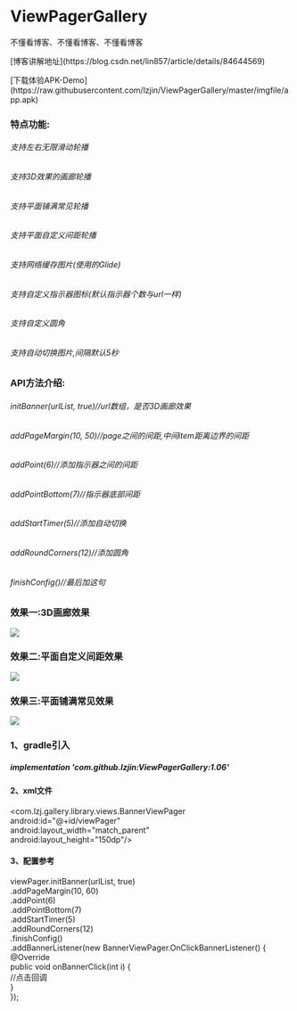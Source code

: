 # ViewPagerGallery
不懂看博客、不懂看博客、不懂看博客
<p>[博客讲解地址](https://blog.csdn.net/lin857/article/details/84644569)

<p>[下载体验APK-Demo](https://raw.githubusercontent.com/lzjin/ViewPagerGallery/master/imgfile/app.apk)

<h3>特点功能:</h3>
<h6>支持左右无限滑动轮播</h6>
<h6>支持3D效果的画廊轮播</h6>
<h6>支持平面铺满常见轮播</h6>
<h6>支持平面自定义间距轮播</h6>
<h6>支持网络缓存图片(使用的Glide)</h6>
<h6>支持自定义指示器图标(默认指示器个数与url一样)</h6>
<h6>支持自定义圆角</h6>
<h6>支持自动切换图片,间隔默认5秒</h6>
<h3>API方法介绍:</h3>
<h6>initBanner(urlList, true)//url数组，是否3D画廊效果</h6>
<h6>addPageMargin(10, 50)//page之间的间距,中间item距离边界的间距</h6>
<h6>addPoint(6)//添加指示器之间的间距</h6>
<h6>addPointBottom(7)//指示器底部间距</h6>
<h6>addStartTimer(5)//添加自动切换</h6>
<h6>addRoundCorners(12)//添加圆角</h6>
<h6>finishConfig()//最后加这句</h6>
<h3>效果一:3D画廊效果</h3>
<p><img   src="https://raw.githubusercontent.com/lzjin/ViewPagerGallery/master/imgfile/ic_banner1.png">
<h3>效果二:平面自定义间距效果</h3>
<p><img   src="https://raw.githubusercontent.com/lzjin/ViewPagerGallery/master/imgfile/ic_banner2.png">
<h3>效果三:平面铺满常见效果</h3>
<p><img    src="https://raw.githubusercontent.com/lzjin/ViewPagerGallery/master/imgfile/ic_banner3.png">

<h3>1、gradle引入</h3>

<h5> implementation 'com.github.lzjin:ViewPagerGallery:1.06' </h5>

<h4>2、xml文件</h4>

<com.lzj.gallery.library.views.BannerViewPager </br>
        android:id="@+id/viewPager" </br>
        android:layout_width="match_parent" </br>
        android:layout_height="150dp"/> </br>
        
<h4>3、配置参考</h4>
viewPager.initBanner(urlList, true) </br>
         .addPageMargin(10, 60) </br>
         .addPoint(6)           </br>
         .addPointBottom(7)     </br>
         .addStartTimer(5)      </br>
         .addRoundCorners(12)   </br>
         .finishConfig()        </br>
         .addBannerListener(new BannerViewPager.OnClickBannerListener() { </br>
         @Override              </br>
         public void onBannerClick(int i) { </br>
             //点击回调          </br>
         }                      </br>
         });                    </br>
